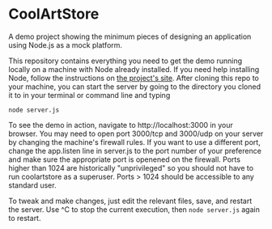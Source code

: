 # CoolArtStore

A demo project showing the minimum pieces of designing an application using Node.js as a mock platform.



This repository contains everything you need to get the demo running locally on a machine with Node already installed. If you need help installing Node, follow the instructions on [the project's site](http://nodejs.org/). After cloning this repo to your machine, you can start the server by going to the directory you cloned it to in your terminal or command line and typing

```node server.js```

To see the demo in action, navigate to http://localhost:3000 in your browser. You may need to open port 3000/tcp and 3000/udp on your server by changing the machine's firewall rules. If you want to use a different port, change the app.listen line in server.js to the port number of your preference and make sure the appropriate port is openened on the firewall. Ports higher than 1024 are historically "unprivileged" so you should not have to run coolartstore as a superuser. Ports > 1024 should be accessible to any standard user.  

To tweak and make changes, just edit the relevant files, save, and restart the server. Use ^C to stop the current execution, then `node server.js` again to restart.
